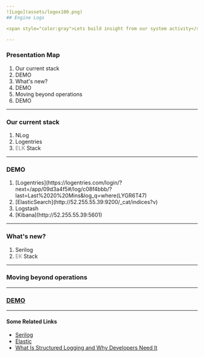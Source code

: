 ```yaml
---
![Logo](assets/logox100.png)
## Engine Logs

<span style="color:gray">Lets build insight from our system activity</span>

---
```


### Presentation Map

<ol>
<li class="fragment" data-fragment-index="1">Our current stack</li>
<li class="fragment" data-fragment-index="2">DEMO</li>
<li class="fragment" data-fragment-index="3">What's new?</li>
<li class="fragment" data-fragment-index="4">DEMO</li>
<li class="fragment" data-fragment-index="5">Moving beyond operations</li>
<li class="fragment" data-fragment-index="6">DEMO</li>
 </ol>

---
### Our current stack

<ol>
<li class="fragment" data-fragment-index="1">NLog</li>
<li class="fragment" data-fragment-index="2">Logentries</li>
<li class="fragment" data-fragment-index="3"><span style="color:gray"> ELK</span> Stack</li>
</ol>

---

### DEMO

<ol>
<li class="fragment" data-fragment-index="1">[Logentries](https://logentries.com/login/?next=/app/09d3a4f5#/log/c08f4bbb/?last=Last%2020%20Mins&log_q=where(LYGR6T47)</li>
<li class="fragment" data-fragment-index="2">[ElasticSearch](http://52.255.55.39:9200/_cat/indices?v)</li>
<li class="fragment" data-fragment-index="3">Logstash</li>
<li class="fragment" data-fragment-index="4">[Kibana](http://52.255.55.39:5601)</li>
</ol>

---

### What's new?

<ol>
<li class="fragment" data-fragment-index="1">Serilog</li>
<li class="fragment" data-fragment-index="3"><span style="color:gray"> EK</span> Stack</li>
</ol>

---

### Moving beyond operations

---

### [DEMO](https://sandbox-reseller.cloudpayments.com.au/)

---

#### Some Related Links

- [Serilog](https://serilog.net/)
- [Elastic](https://www.elastic.co/)
- [What Is Structured Logging and Why Developers Need It](https://stackify.com/what-is-structured-logging-and-why-developers-need-it/)
